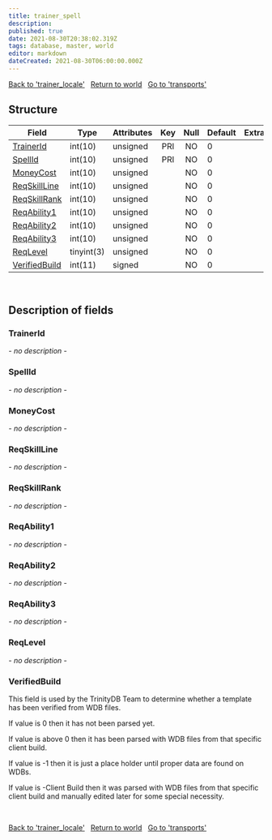 ```yaml
---
title: trainer_spell
description: 
published: true
date: 2021-08-30T20:38:02.319Z
tags: database, master, world
editor: markdown
dateCreated: 2021-08-30T06:00:00.000Z
---
```


<a href="https://dev.trinitycore.info/en/database/master/world/trainer_locale" class="mt-5 v-btn v-btn--depressed v-btn--flat v-btn--outlined theme--light v-size--default darkblue--text text--lighten-3"><span class="v-btn__content"><i aria-hidden="true" class="v-icon notranslate v-icon--left mdi mdi-arrow-left theme--light"></i><span>Back to 'trainer_locale'</span></span></a>&nbsp;&nbsp;&nbsp;<a href="https://dev.trinitycore.info/en/database/master/world/home" class="mt-5 v-btn v-btn--depressed v-btn--flat v-btn--outlined theme--light v-size--default darkblue--text text--lighten-3"><span class="v-btn__content"><i aria-hidden="true" class="v-icon notranslate v-icon--left mdi mdi-home-outline theme--light"></i><span>Return to world</span></span></a>&nbsp;&nbsp;&nbsp;<a href="https://dev.trinitycore.info/en/database/master/world/transports" class="mt-5 v-btn v-btn--depressed v-btn--flat v-btn--outlined theme--light v-size--default darkblue--text text--lighten-3"><span class="v-btn__content"><span>Go to 'transports'</span><i aria-hidden="true" class="v-icon notranslate v-icon--right mdi mdi-arrow-right theme--light"></i></span></a>

## Structure

| Field | Type | Attributes | Key | Null | Default | Extra | Comment |
| --- | --- | --- | :---: | :---: | --- | --- | --- |
| [TrainerId](#trainerid) | int(10) | unsigned | PRI | NO | 0 |  |  |
| [SpellId](#spellid) | int(10) | unsigned | PRI | NO | 0 |  |  |
| [MoneyCost](#moneycost) | int(10) | unsigned |  | NO | 0 |  |  |
| [ReqSkillLine](#reqskillline) | int(10) | unsigned |  | NO | 0 |  |  |
| [ReqSkillRank](#reqskillrank) | int(10) | unsigned |  | NO | 0 |  |  |
| [ReqAbility1](#reqability1) | int(10) | unsigned |  | NO | 0 |  |  |
| [ReqAbility2](#reqability2) | int(10) | unsigned |  | NO | 0 |  |  |
| [ReqAbility3](#reqability3) | int(10) | unsigned |  | NO | 0 |  |  |
| [ReqLevel](#reqlevel) | tinyint(3) | unsigned |  | NO | 0 |  |  |
| [VerifiedBuild](#verifiedbuild) | int(11) | signed |  | NO | 0 |  |  |
&nbsp;
## Description of fields

### TrainerId
*- no description -*
&nbsp;

### SpellId
*- no description -*
&nbsp;

### MoneyCost
*- no description -*
&nbsp;

### ReqSkillLine
*- no description -*
&nbsp;

### ReqSkillRank
*- no description -*
&nbsp;

### ReqAbility1
*- no description -*
&nbsp;

### ReqAbility2
*- no description -*
&nbsp;

### ReqAbility3
*- no description -*
&nbsp;

### ReqLevel
*- no description -*
&nbsp;

### VerifiedBuild
This field is used by the TrinityDB Team to determine whether a template has been verified from WDB files.

If value is 0 then it has not been parsed yet.

If value is above 0 then it has been parsed with WDB files from that specific client build.

If value is -1 then it is just a place holder until proper data are found on WDBs.

If value is -Client Build then it was parsed with WDB files from that specific client build and manually edited later for some special necessity.

&nbsp;

<a href="https://dev.trinitycore.info/en/database/master/world/trainer_locale" class="mt-5 v-btn v-btn--depressed v-btn--flat v-btn--outlined theme--light v-size--default darkblue--text text--lighten-3"><span class="v-btn__content"><i aria-hidden="true" class="v-icon notranslate v-icon--left mdi mdi-arrow-left theme--light"></i><span>Back to 'trainer_locale'</span></span></a>&nbsp;&nbsp;&nbsp;<a href="https://dev.trinitycore.info/en/database/master/world/home" class="mt-5 v-btn v-btn--depressed v-btn--flat v-btn--outlined theme--light v-size--default darkblue--text text--lighten-3"><span class="v-btn__content"><i aria-hidden="true" class="v-icon notranslate v-icon--left mdi mdi-home-outline theme--light"></i><span>Return to world</span></span></a>&nbsp;&nbsp;&nbsp;<a href="https://dev.trinitycore.info/en/database/master/world/transports" class="mt-5 v-btn v-btn--depressed v-btn--flat v-btn--outlined theme--light v-size--default darkblue--text text--lighten-3"><span class="v-btn__content"><span>Go to 'transports'</span><i aria-hidden="true" class="v-icon notranslate v-icon--right mdi mdi-arrow-right theme--light"></i></span></a>

